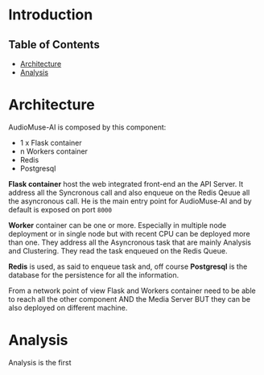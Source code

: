 # Introduction

## **Table of Contents**

- [Architecture](#architecture)
- [Analysis](#analysis)

# Architecture

AudioMuse-AI is composed by this component:
- 1 x Flask container
- n Workers container
- Redis
- Postgresql

**Flask container** host the web integrated front-end an the API Server. It address all the Syncronous call and also enqueue on the Redis Qeuue all the asyncronous call. He is the main entry point for AudioMuse-AI and by default is exposed on port `8000`

**Worker** container can be one or more. Especially in multiple node deployment or in single node but with recent CPU can be deployed more than one. They address all the Asyncronous task that are mainly Analysis and Clustering. They read the task enqueued on the Redis Queue.

**Redis** is used, as said to enqueue task and, off course **Postgresql** is the database for the persistence for all the information.

From a network point of view Flask and Workers container need to be able to reach all the other component AND the Media Server BUT they can be also deployed on different machine.

# Analysis

Analysis is the first